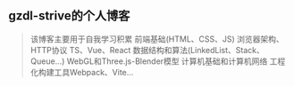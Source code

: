 ## gzdl-strive的个人博客
>该博客主要用于自我学习积累
>前端基础(HTML、CSS、JS)
>浏览器架构、HTTP协议
>TS、Vue、React
>数据结构和算法(LinkedList、Stack、Queue...)
>WebGL和Three.js-Blender模型
>计算机基础和计算机网络
>工程化构建工具Webpack、Vite...